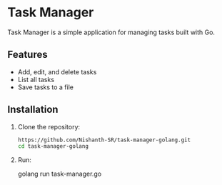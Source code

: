 # Task Manager

Task Manager is a simple application for managing tasks built with Go. 

## Features

- Add, edit, and delete tasks
- List all tasks
- Save tasks to a file

## Installation

1. Clone the repository:
   ```sh
   https://github.com/Nishanth-SR/task-manager-golang.git
   cd task-manager-golang

2. Run:

   golang run task-manager.go
